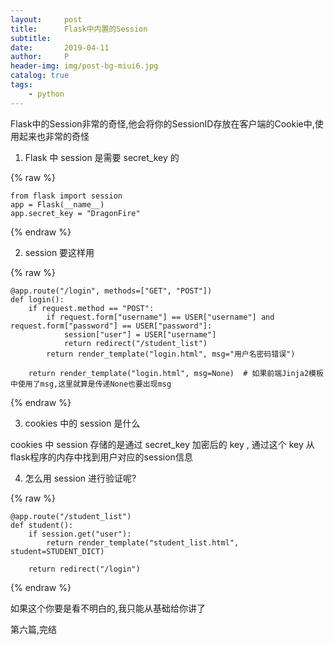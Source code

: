 ```yaml
---
layout:     post
title:      Flask中内置的Session
subtitle:   
date:       2019-04-11
author:     P
header-img: img/post-bg-miui6.jpg
catalog: true
tags:
    - python
---
```

Flask中的Session非常的奇怪,他会将你的SessionID存放在客户端的Cookie中,使用起来也非常的奇怪

1. Flask 中 session 是需要 secret_key 的

{% raw %}
```
from flask import session
app = Flask(__name__)
app.secret_key = "DragonFire"
```
{% endraw %}

2. session 要这样用

{% raw %}
```
@app.route("/login", methods=["GET", "POST"])
def login():
    if request.method == "POST":
        if request.form["username"] == USER["username"] and request.form["password"] == USER["password"]:
            session["user"] = USER["username"]
            return redirect("/student_list")
        return render_template("login.html", msg="用户名密码错误")

    return render_template("login.html", msg=None)  # 如果前端Jinja2模板中使用了msg,这里就算是传递None也要出现msg
```
{% endraw %}

3. cookies 中的 session 是什么

cookies 中 session 存储的是通过 secret_key 加密后的 key , 通过这个 key 从flask程序的内存中找到用户对应的session信息

4. 怎么用 session 进行验证呢?

{% raw %}
```
@app.route("/student_list")
def student():
    if session.get("user"):
        return render_template("student_list.html", student=STUDENT_DICT)

    return redirect("/login")
```
{% endraw %}

如果这个你要是看不明白的,我只能从基础给你讲了

第六篇,完结
